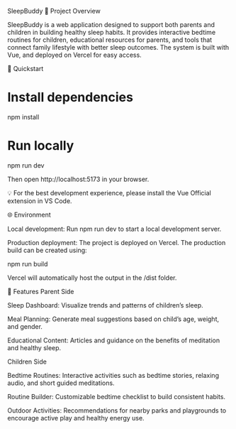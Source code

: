 SleepBuddy
📖 Project Overview

SleepBuddy is a web application designed to support both parents and children in building healthy sleep habits.
It provides interactive bedtime routines for children, educational resources for parents, and tools that connect family lifestyle with better sleep outcomes.
The system is built with Vue, and deployed on Vercel for easy access.


🚀 Quickstart
# Install dependencies
npm install

# Run locally
npm run dev


Then open http://localhost:5173 in your browser.

💡 For the best development experience, please install the Vue Official extension in VS Code.



🌐 Environment

Local development:
Run npm run dev to start a local development server.

Production deployment:
The project is deployed on Vercel. The production build can be created using:

npm run build


Vercel will automatically host the output in the /dist folder.




🧱 Features
Parent Side

Sleep Dashboard: Visualize trends and patterns of children’s sleep.

Meal Planning: Generate meal suggestions based on child’s age, weight, and gender.

Educational Content: Articles and guidance on the benefits of meditation and healthy sleep.

Children Side

Bedtime Routines: Interactive activities such as bedtime stories, relaxing audio, and short guided meditations.

Routine Builder: Customizable bedtime checklist to build consistent habits.

Outdoor Activities: Recommendations for nearby parks and playgrounds to encourage active play and healthy energy use.